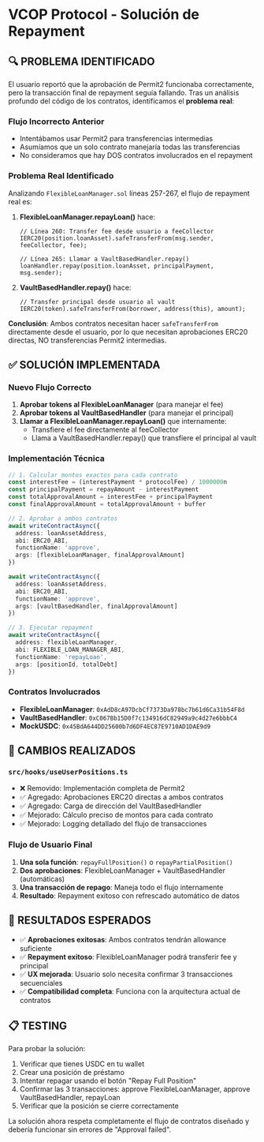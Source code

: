 # VCOP Protocol - Solución de Repayment 

## 🔍 PROBLEMA IDENTIFICADO

El usuario reportó que la aprobación de Permit2 funcionaba correctamente, pero la transacción final de repayment seguía fallando. Tras un análisis profundo del código de los contratos, identificamos el **problema real**:

### Flujo Incorrecto Anterior
- Intentábamos usar Permit2 para transferencias intermedias
- Asumíamos que un solo contrato manejaría todas las transferencias
- No consideramos que hay DOS contratos involucrados en el repayment

### Problema Real Identificado
Analizando `FlexibleLoanManager.sol` líneas 257-267, el flujo de repayment real es:

1. **FlexibleLoanManager.repayLoan()** hace:
   ```solidity
   // Línea 260: Transfer fee desde usuario a feeCollector
   IERC20(position.loanAsset).safeTransferFrom(msg.sender, feeCollector, fee);
   
   // Línea 265: Llamar a VaultBasedHandler.repay()
   loanHandler.repay(position.loanAsset, principalPayment, msg.sender);
   ```

2. **VaultBasedHandler.repay()** hace:
   ```solidity
   // Transfer principal desde usuario al vault
   IERC20(token).safeTransferFrom(borrower, address(this), amount);
   ```

**Conclusión**: Ambos contratos necesitan hacer `safeTransferFrom` directamente desde el usuario, por lo que necesitan aprobaciones ERC20 directas, NO transferencias Permit2 intermedias.

## ✅ SOLUCIÓN IMPLEMENTADA

### Nuevo Flujo Correcto
1. **Aprobar tokens al FlexibleLoanManager** (para manejar el fee)
2. **Aprobar tokens al VaultBasedHandler** (para manejar el principal)
3. **Llamar a FlexibleLoanManager.repayLoan()** que internamente:
   - Transfiere el fee directamente al feeCollector
   - Llama a VaultBasedHandler.repay() que transfiere el principal al vault

### Implementación Técnica

```typescript
// 1. Calcular montos exactos para cada contrato
const interestFee = (interestPayment * protocolFee) / 1000000n
const principalPayment = repayAmount - interestPayment
const totalApprovalAmount = interestFee + principalPayment
const finalApprovalAmount = totalApprovalAmount + buffer

// 2. Aprobar a ambos contratos
await writeContractAsync({
  address: loanAssetAddress,
  abi: ERC20_ABI,
  functionName: 'approve',
  args: [flexibleLoanManager, finalApprovalAmount]
})

await writeContractAsync({
  address: loanAssetAddress,
  abi: ERC20_ABI,
  functionName: 'approve',
  args: [vaultBasedHandler, finalApprovalAmount]
})

// 3. Ejecutar repayment
await writeContractAsync({
  address: flexibleLoanManager,
  abi: FLEXIBLE_LOAN_MANAGER_ABI,
  functionName: 'repayLoan',
  args: [positionId, totalDebt]
})
```

### Contratos Involucrados
- **FlexibleLoanManager**: `0xAdD8cA97DcbCf7373Da978bc7b61d6Ca31b54F8d`
- **VaultBasedHandler**: `0xC067Bb15D0f7c134916dC82949a9c4d27e6bbbC4`
- **MockUSDC**: `0x45BdA644DD25600b7d6DF4EC87E9710AD1DAE9d9`

## 🔧 CAMBIOS REALIZADOS

### `src/hooks/useUserPositions.ts`
- ❌ Removido: Implementación completa de Permit2
- ✅ Agregado: Aprobaciones ERC20 directas a ambos contratos
- ✅ Agregado: Carga de dirección del VaultBasedHandler
- ✅ Mejorado: Cálculo preciso de montos para cada contrato
- ✅ Mejorado: Logging detallado del flujo de transacciones

### Flujo de Usuario Final
1. **Una sola función**: `repayFullPosition()` o `repayPartialPosition()`
2. **Dos aprobaciones**: FlexibleLoanManager + VaultBasedHandler (automáticas)
3. **Una transacción de repago**: Maneja todo el flujo internamente
4. **Resultado**: Repayment exitoso con refrescado automático de datos

## 🎯 RESULTADOS ESPERADOS

- ✅ **Aprobaciones exitosas**: Ambos contratos tendrán allowance suficiente
- ✅ **Repayment exitoso**: FlexibleLoanManager podrá transferir fee y principal
- ✅ **UX mejorada**: Usuario solo necesita confirmar 3 transacciones secuenciales
- ✅ **Compatibilidad completa**: Funciona con la arquitectura actual de contratos

## 📋 TESTING

Para probar la solución:
1. Verificar que tienes USDC en tu wallet
2. Crear una posición de préstamo
3. Intentar repagar usando el botón "Repay Full Position"
4. Confirmar las 3 transacciones: approve FlexibleLoanManager, approve VaultBasedHandler, repayLoan
5. Verificar que la posición se cierre correctamente

La solución ahora respeta completamente el flujo de contratos diseñado y debería funcionar sin errores de "Approval failed". 
